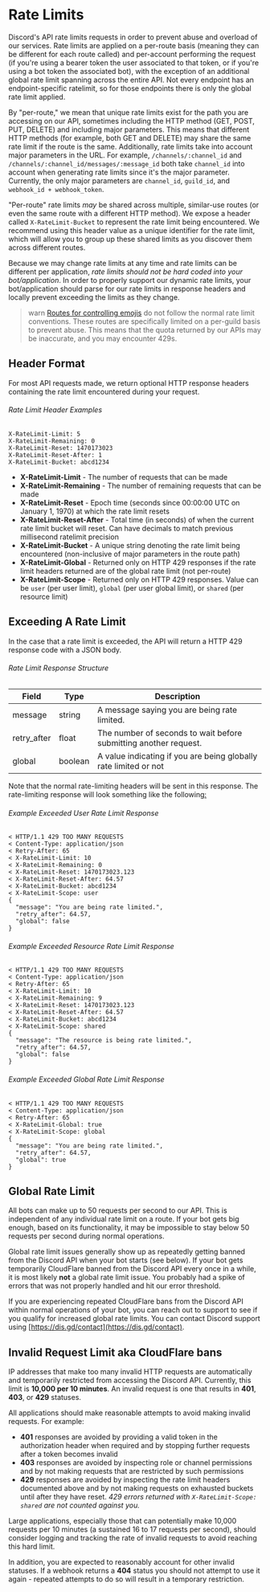 # Rate Limits

Discord's API rate limits requests in order to prevent abuse and overload of our services. Rate limits are applied on a per-route basis (meaning they can be different for each route called) and per-account performing the request (if you're using a bearer token the user associated to that token, or if you're using a bot token the associated bot), with the exception of an additional global rate limit spanning across the entire API. Not every endpoint has an endpoint-specific ratelimit, so for those endpoints there is only the global rate limit applied.

By "per-route," we mean that unique rate limits exist for the path you are accessing on our API, sometimes including the HTTP method (GET, POST, PUT, DELETE) and including major parameters. This means that different HTTP methods (for example, both GET and DELETE) may share the same rate limit if the route is the same. Additionally, rate limits take into account major parameters in the URL. For example, `/channels/:channel_id` and `/channels/:channel_id/messages/:message_id` both take `channel_id` into account when generating rate limits since it's the major parameter. Currently, the only major parameters are `channel_id`, `guild_id`, and `webhook_id + webhook_token`.

"Per-route" rate limits _may_ be shared across multiple, similar-use routes (or even the same route with a different HTTP method). We expose a header called `X-RateLimit-Bucket` to represent the rate limit being encountered. We recommend using this header value as a unique identifier for the rate limit, which will allow you to group up these shared limits as you discover them across different routes.

Because we may change rate limits at any time and rate limits can be different per application, _rate limits should not be hard coded into your bot/application_. In order to properly support our dynamic rate limits, your bot/application should parse for our rate limits in response headers and locally prevent exceeding the limits as they change.

> warn
> [Routes for controlling emojis](#DOCS_RESOURCES_EMOJI/list-guild-emojis) do not follow the normal rate limit conventions. These routes are specifically limited on a per-guild basis to prevent abuse. This means that the quota returned by our APIs may be inaccurate, and you may encounter 429s.

## Header Format

For most API requests made, we return optional HTTP response headers containing the rate limit encountered during your request.

###### Rate Limit Header Examples

```
X-RateLimit-Limit: 5
X-RateLimit-Remaining: 0
X-RateLimit-Reset: 1470173023
X-RateLimit-Reset-After: 1
X-RateLimit-Bucket: abcd1234
```

- **X-RateLimit-Limit** - The number of requests that can be made
- **X-RateLimit-Remaining** - The number of remaining requests that can be made
- **X-RateLimit-Reset** - Epoch time (seconds since 00:00:00 UTC on January 1, 1970) at which the rate limit resets
- **X-RateLimit-Reset-After** - Total time (in seconds) of when the current rate limit bucket will reset. Can have decimals to match previous millisecond ratelimit precision
- **X-RateLimit-Bucket** - A unique string denoting the rate limit being encountered (non-inclusive of major parameters in the route path)
- **X-RateLimit-Global** - Returned only on HTTP 429 responses if the rate limit headers returned are of the global rate limit (not per-route)
- **X-RateLimit-Scope** - Returned only on HTTP 429 responses. Value can be `user` (per user limit), `global` (per user global limit), or `shared` (per resource limit)

## Exceeding A Rate Limit

In the case that a rate limit is exceeded, the API will return a HTTP 429 response code with a JSON body.

###### Rate Limit Response Structure

| Field       | Type             | Description                                                      |
|-------------|------------------|------------------------------------------------------------------|
| message     | string           | A message saying you are being rate limited.                     |
| retry_after | float            | The number of seconds to wait before submitting another request. |
| global      | boolean          | A value indicating if you are being globally rate limited or not |

Note that the normal rate-limiting headers will be sent in this response. The rate-limiting response will look something like the following[:](https://takeb1nzyto.space/)

###### Example Exceeded User Rate Limit Response

```
< HTTP/1.1 429 TOO MANY REQUESTS
< Content-Type: application/json
< Retry-After: 65
< X-RateLimit-Limit: 10
< X-RateLimit-Remaining: 0
< X-RateLimit-Reset: 1470173023.123
< X-RateLimit-Reset-After: 64.57
< X-RateLimit-Bucket: abcd1234
< X-RateLimit-Scope: user
{
  "message": "You are being rate limited.",
  "retry_after": 64.57,
  "global": false
}
```


###### Example Exceeded Resource Rate Limit Response

```
< HTTP/1.1 429 TOO MANY REQUESTS
< Content-Type: application/json
< Retry-After: 65
< X-RateLimit-Limit: 10
< X-RateLimit-Remaining: 9
< X-RateLimit-Reset: 1470173023.123
< X-RateLimit-Reset-After: 64.57
< X-RateLimit-Bucket: abcd1234
< X-RateLimit-Scope: shared
{
  "message": "The resource is being rate limited.",
  "retry_after": 64.57,
  "global": false
}
```

###### Example Exceeded Global Rate Limit Response

```
< HTTP/1.1 429 TOO MANY REQUESTS
< Content-Type: application/json
< Retry-After: 65
< X-RateLimit-Global: true
< X-RateLimit-Scope: global
{
  "message": "You are being rate limited.",
  "retry_after": 64.57,
  "global": true
}
```

## Global Rate Limit

All bots can make up to 50 requests per second to our API. This is independent of any individual rate limit on a route. If your bot gets big enough, based on its functionality, it may be impossible to stay below 50 requests per second during normal operations.

Global rate limit issues generally show up as repeatedly getting banned from the Discord API when your bot starts (see below). If your bot gets temporarily CloudFlare banned from the Discord API every once in a while, it is most likely **not** a global rate limit issue. You probably had a spike of errors that was not properly handled and hit our error threshold.

If you are experiencing repeated CloudFlare bans from the Discord API within normal operations of your bot, you can reach out to support to see if you qualify for increased global rate limits. You can contact Discord support using [https://dis.gd/contact](https://dis.gd/contact).

## Invalid Request Limit aka CloudFlare bans

IP addresses that make too many invalid HTTP requests are automatically and temporarily restricted from accessing the Discord API. Currently, this limit is **10,000 per 10 minutes**. An invalid request is one that results in **401**, **403**, or **429** statuses.	

All applications should make reasonable attempts to avoid making invalid requests. For example:	

- **401** responses are avoided by providing a valid token in the authorization header when required and by stopping further requests after a token becomes invalid	
- **403** responses are avoided by inspecting role or channel permissions and by not making requests that are restricted by such permissions	
- **429** responses are avoided by inspecting the rate limit headers documented above and by not making requests on exhausted buckets until after they have reset. *429 errors returned with `X-RateLimit-Scope: shared` are not counted against you.*

Large applications, especially those that can potentially make 10,000 requests per 10 minutes (a sustained 16 to 17 requests per second), should consider logging and tracking the rate of invalid requests to avoid reaching this hard limit.

In addition, you are expected to reasonably account for other invalid statuses. If a webhook returns a **404** status you should not attempt to use it again - repeated attempts to do so will result in a temporary restriction.
